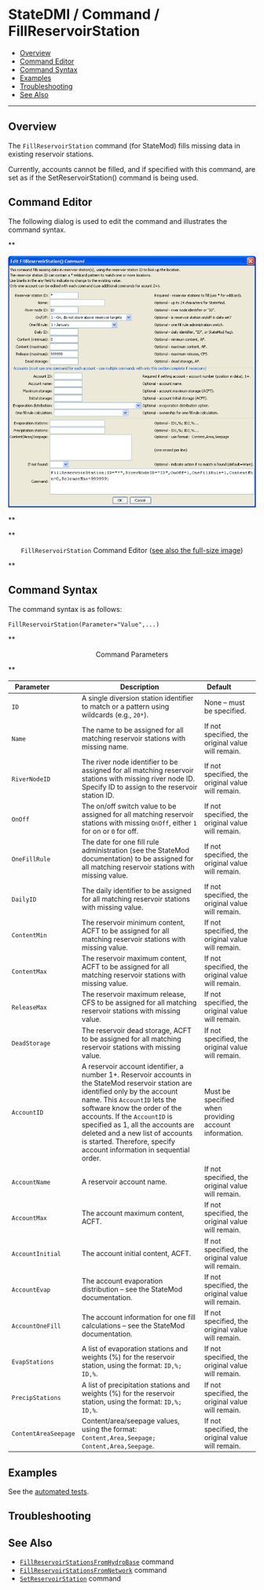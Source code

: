# StateDMI / Command / FillReservoirStation #

* [Overview](#overview)
* [Command Editor](#command-editor)
* [Command Syntax](#command-syntax)
* [Examples](#examples)
* [Troubleshooting](#troubleshooting)
* [See Also](#see-also)

-------------------------

## Overview ##

The `FillReservoirStation` command (for StateMod)
fills missing data in existing reservoir stations.

Currently, accounts cannot be filled, and if specified with this command, are set as if the SetReservoirStation() command is being used.


## Command Editor ##

The following dialog is used to edit the command and illustrates the command syntax.

**<p style="text-align: center;">
![FillReservoirStation](FillReservoirStation.png)
</p>**

**<p style="text-align: center;">
`FillReservoirStation` Command Editor (<a href="../FillReservoirStation.png">see also the full-size image</a>)
</p>**

## Command Syntax ##

The command syntax is as follows:

```text
FillReservoirStation(Parameter="Value",...)
```
**<p style="text-align: center;">
Command Parameters
</p>**

| **Parameter**&nbsp;&nbsp;&nbsp;&nbsp;&nbsp;&nbsp;&nbsp;&nbsp;&nbsp;&nbsp;&nbsp;&nbsp; | **Description** | **Default**&nbsp;&nbsp;&nbsp;&nbsp;&nbsp;&nbsp;&nbsp;&nbsp;&nbsp;&nbsp; |
| --------------|-----------------|----------------- |
| `ID` | A single diversion station identifier to match or a pattern using wildcards (e.g., `20*`). | None – must be specified. |
| `Name` | The name to be assigned for all matching reservoir stations with missing name. | If not specified, the original value will remain. |
| `RiverNodeID` | The river node identifier to be assigned for all matching reservoir stations with missing river node ID.  Specify ID to assign to the reservoir station ID. | If not specified, the original value will remain. |
| `OnOff` | The on/off switch value to be assigned for all matching reservoir stations with missing `OnOff`, either `1` for on or `0` for off. | If not specified, the original value will remain. |
| `OneFillRule` | The date for one fill rule administration (see the StateMod documentation) to be assigned for all matching reservoir stations with missing value. | If not specified, the original value will remain. |
| `DailyID` | The daily identifier to be assigned for all matching reservoir stations with missing value. | If not specified, the original value will remain. |
| `ContentMin` | The reservoir minimum content, ACFT to be assigned for all matching reservoir stations with missing value. | If not specified, the original value will remain. |
| `ContentMax` | The reservoir maximum content, ACFT to be assigned for all matching reservoir stations with missing value. | If not specified, the original value will remain. |
| `ReleaseMax` | The reservoir maximum release, CFS to be assigned for all matching reservoir stations with missing value. | If not specified, the original value will remain. |
| `DeadStorage` | The reservoir dead storage, ACFT to be assigned for all matching reservoir stations with missing value. | If not specified, the original value will remain. |
| `AccountID` | A reservoir account identifier, a number 1+.  Reservoir accounts in the StateMod reservoir station are identified only by the account name.  This `AccountID` lets the software know the order of the accounts.  If the `AccountID` is specified as 1, all the accounts are deleted and a new list of accounts is started.  Therefore, specify account information in sequential order. | Must be specified when providing account information. |
| `AccountName` | A reservoir account name. | If not specified, the original value will remain. |
| `AccountMax` | The account maximum content, ACFT. | If not specified, the original value will remain. |
| `AccountInitial` | The account initial content, ACFT. | If not specified, the original value will remain. |
| `AccountEvap` | The account evaporation distribution – see the StateMod documentation. | If not specified, the original value will remain. |
| `AccountOneFill` | The account information for one fill calculations – see the StateMod documentation. | If not specified, the original value will remain. |
| `EvapStations` | A list of evaporation stations and weights (%) for the reservoir station, using the format:  `ID,%; ID,%`. | If not specified, the original value will remain. |
| `PrecipStations` | A list of precipitation stations and weights (%) for the reservoir station, using the format:  `ID,%; ID,%`. | If not specified, the original value will remain. |
| `ContentAreaSeepage` | Content/area/seepage values, using the format:  `Content,Area,Seepage; Content,Area,Seepage`. | If not specified, the original value will remain. |

## Examples ##

See the [automated tests](https://github.com/OpenCDSS/cdss-app-statedmi-test/tree/master/test/regression/commands/FillReservoirStation).

## Troubleshooting ##

## See Also ##

* [`FillReservoirStationsFromHydroBase`](../FillReservoirStationsFromHydroBase/FillReservoirStationsFromHydroBase.md) command
* [`FillReservoirStationsFromNetwork`](../FillReservoirStationsFromNetwork/FillReservoirStationsFromNetwork.md) command
* [`SetReservoirStation`](../SetReservoirStation/SetReservoirStation.md) command
